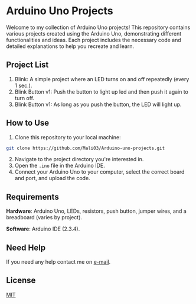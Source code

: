 # Arduino Uno Projects

Welcome to my collection of Arduino Uno projects! This repository contains various projects created using the Arduino Uno, demonstrating different functionalities and ideas. Each project includes the necessary code and detailed explanations to help you recreate and learn.

## Project List
1. Blink: A simple project where an LED turns on and off repeatedly (every 1 sec.).
2. Blink Button v1: Push the button to light up led and then push it again to turn off.
3. Blink Button v1: As long as you push the button, the LED will light up.

## How to Use
1. Clone this repository to your local machine:
```bash
git clone https://github.com/Mali03/Arduino-uno-projects.git
```
2. Navigate to the project directory you're interested in.
3. Open the `.ino` file in the Arduino IDE.
4. Connect your Arduino Uno to your computer, select the correct board and port, and upload the code.

## Requirements
**Hardware**: Arduino Uno, LEDs, resistors, push button, jumper wires, and a breadboard (varies by project).

**Software**: Arduino IDE (2.3.4).

## Need Help
If you need any help contact me on [e-mail](mailto:mehmetaligunalay@gmail.com).

## License

[MIT](https://choosealicense.com/licenses/mit/)
